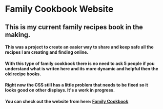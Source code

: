 # Family Cookbook Website


## This is my current family recipes book in the making. 

#### This was a project to create an easier way to share and keep safe all the recipes I am creating and finding online. 
#### With this type of family cookbook there is no need to ask 5 people if you understand what is writen here and its more dynamic and helpful then the old recipe books.
#### Right now the CSS still has a little problem that needs to be fixed so it looks good on other displays. It's a work in progress.
#### You can check out the website from here: [Family Cookbook](https://c-family-cookbook.vercel.app)

